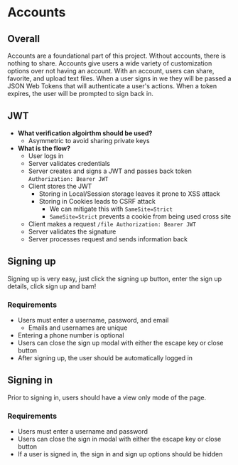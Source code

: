 # Accounts
## Overall
Accounts are a foundational part of this project. Without accounts, there is nothing to share. Accounts give users a wide variety of customization options over not having an account. With an account, users can share, favorite, and upload text files. When a user signs in we they will be passed a JSON Web Tokens that will authenticate a user's actions. When a token expires, the user will be prompted to sign back in.

## JWT
- **What verification algoirthm should be used?**
    - Asymmetric to avoid sharing private keys 
- **What is the flow?**
    - User logs in
    - Server validates credentials
    - Server creates and signs a JWT and passes back token `Authorization: Bearer JWT`
    - Client stores the JWT 
        - Storing in Local/Session storage leaves it prone to XSS attack
        - Storing in Cookies leads to CSRF attack
            - We can mitigate this with `SameSite=Strict`
            - `SameSite=Strict` prevents a cookie from being used cross site
    - Client makes a request `/file Authorization: Bearer JWT` 
    - Server validates the signature
    - Server processes request and sends information back

## Signing up
Signing up is very easy, just click the signing up button, enter the sign up details, click sign up and bam! 

### Requirements
- Users must enter a username, password, and email
    - Emails and usernames are unique
- Entering a phone number is optional
- Users can close the sign up modal with either the escape key or close button
- After signing up, the user should be automatically logged in

## Signing in
Prior to signing in, users should have a view only mode of the page.

### Requirements
- Users must enter a username and password
- Users can close the sign in modal with either the escape key or close button
- If a user is signed in, the sign in and sign up options should be hidden